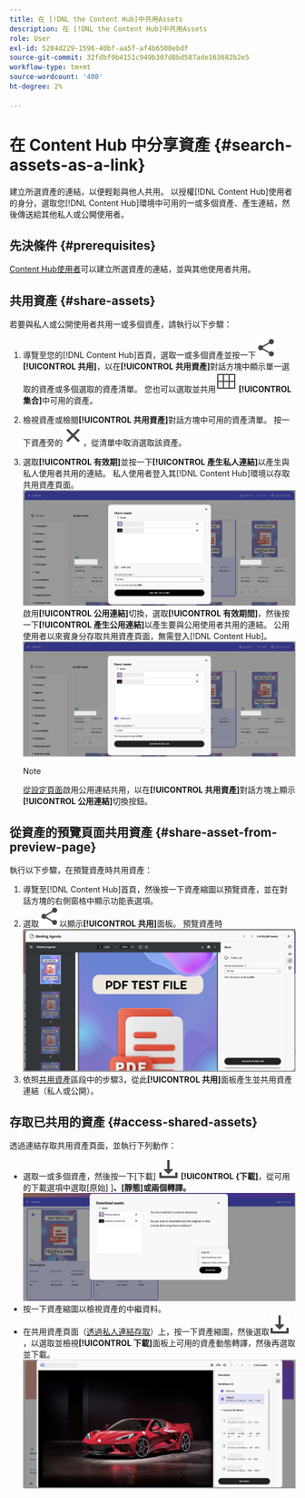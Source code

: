 ```yaml
---
title: 在 [!DNL the Content Hub]中共用Assets
description: 在 [!DNL the Content Hub]中共用Assets
role: User
exl-id: 5284d229-1596-40bf-aa5f-af4b6500ebdf
source-git-commit: 32fdbf9b4151c949b307d8bd587ade163682b2e5
workflow-type: tm+mt
source-wordcount: '408'
ht-degree: 2%

---
```


# 在 Content Hub 中分享資產 {#search-assets-as-a-link}

建立所選資產的連結，以便輕鬆與他人共用。 以授權[!DNL Content Hub]使用者的身分，選取您[!DNL Content Hub]環境中可用的一或多個資產、產生連結，然後傳送給其他私人或公開使用者。

## 先決條件 {#prerequisites}

[Content Hub使用者](deploy-content-hub.md#onboard-content-hub-users)可以建立所選資產的連結，並與其他使用者共用。

## 共用資產 {#share-assets}

若要與私人或公開使用者共用一或多個資產，請執行以下步驟：
1. 導覽至您的[!DNL Content Hub]首頁，選取一或多個資產並按一下![共用](/help/assets/assets/share.svg) **[!UICONTROL 共用]**，以在&#x200B;**[!UICONTROL 共用資產]**&#x200B;對話方塊中顯示單一選取的資產或多個選取的資產清單。
您也可以選取並共用![集合](/help/assets/assets/Smock_Collection_18_N.svg) **[!UICONTROL 集合]**&#x200B;中可用的資產。
1. 檢視資產或檢閱&#x200B;**[!UICONTROL 共用資產]**&#x200B;對話方塊中可用的資產清單。 按一下資產旁的![取消選取](/help/assets/assets/Close.svg)，從清單中取消選取該資產。
1. 選取&#x200B;**[!UICONTROL 有效期]**&#x200B;並按一下&#x200B;**[!UICONTROL 產生私人連結]**&#x200B;以產生與私人使用者共用的連結。 私人使用者登入其[!DNL Content Hub]環境以存取共用資產頁面。
   ![私人與公開連結](/help/assets/assets/private-and-public-link.png)
啟用&#x200B;**[!UICONTROL 公用連結]**&#x200B;切換，選取&#x200B;**[!UICONTROL 有效期間]**，然後按一下&#x200B;**[!UICONTROL 產生公用連結]**&#x200B;以產生要與公用使用者共用的連結。 公用使用者以來賓身分存取共用資產頁面，無需登入[!DNL Content Hub]。
   ![私人與公開連結](/help/assets/assets/public-and-private-link.png)

   >[!NOTE]
   > 
   > [從設定頁面](/help/assets/configure-content-hub-ui-options.md#enable-public-link-sharing)啟用公用連結共用，以在&#x200B;**[!UICONTROL 共用資產]**&#x200B;對話方塊上顯示&#x200B;**[!UICONTROL 公用連結]**&#x200B;切換按鈕。

## 從資產的預覽頁面共用資產 {#share-asset-from-preview-page}

執行以下步驟，在預覽資產時共用資產：

1. 導覽至[!DNL Content Hub]首頁，然後按一下資產縮圖以預覽資產，並在對話方塊的右側窗格中顯示功能表選項。
1. 選取![共用](/help/assets/assets/share.svg)以顯示&#x200B;**[!UICONTROL 共用]**&#x200B;面板。
   預覽資產時![共用資產](/help/assets/assets/share-assets-from-share-panel.png)
1. 依照[共用資產](#share-assets)區段中的步驟3，從此&#x200B;**[!UICONTROL 共用]**&#x200B;面板產生並共用資產連結（私人或公開）。

## 存取已共用的資產 {#access-shared-assets}

透過連結存取共用資產頁面，並執行下列動作：

* 選取一或多個資產，然後按一下[下載] ![](/help/assets/assets/download-icon.svg) **[!UICONTROL &lbrace;下載]**，從可用的下載選項中選取[原始] &rbrack;**、[靜態]**&#x200B;**或兩個轉譯。**
  ![](/help/assets/assets/download-shared-assets.png)
* 按一下資產縮圖以檢視資產的中繼資料。
* 在共用資產頁面（[透過私人連結存取](#share-assets)）上，按一下資產縮圖，然後選取![下載](/help/assets/assets/download-icon.svg)，以選取並檢視&#x200B;**[!UICONTROL 下載]**&#x200B;面板上可用的資產動態轉譯，然後再選取並下載。
  ![](/help/assets/assets/download-renditions-shared-assets-page.png)





